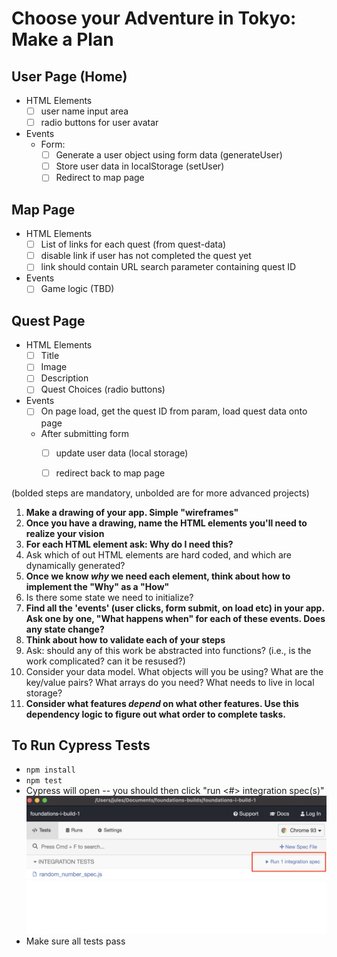 # Choose your Adventure in Tokyo: Make a Plan

## User Page (Home)
*   HTML Elements
    - [ ] user name input area
    - [ ] radio buttons for user avatar
*   Events
    *   Form: 
        - [ ] Generate a user object using form data (generateUser)
        - [ ] Store user data in localStorage (setUser)
        - [ ] Redirect to map page

## Map Page
*   HTML Elements
    - [ ] List of links for each quest (from quest-data)
    - [ ] disable link if user has not completed the quest yet
    - [ ] link should contain URL search parameter containing quest ID
*   Events
    - [ ] Game logic (TBD)

## Quest Page
*   HTML Elements
    - [ ] Title
    - [ ] Image
    - [ ] Description
    - [ ] Quest Choices (radio buttons)
*   Events
    - [ ] On page load, get the quest ID from param, load quest data onto page
    *   After submitting form
        - [ ] update user data (local storage)
        - [ ] redirect back to map page
    

(bolded steps are mandatory, unbolded are for more advanced projects)

1) **Make a drawing of your app. Simple "wireframes"**
2) **Once you have a drawing, name the HTML elements you'll need to realize your vision**
3) **For each HTML element ask: Why do I need this?**
4) Ask which of out HTML elements are hard coded, and which are dynamically generated?
5) **Once we know _why_ we need each element, think about how to implement the "Why" as a "How"**
6) Is there some state we need to initialize?
7) **Find all the 'events' (user clicks, form submit, on load etc) in your app. Ask one by one, "What happens when" for each of these events. Does any state change?**
8) **Think about how to validate each of your steps**
9) Ask: should any of this work be abstracted into functions? (i.e., is the work complicated? can it be resused?)
10) Consider your data model. What objects will you be using? What are the key/value pairs? What arrays do you need? What needs to live in local storage?
11) **Consider what features _depend_ on what other features. Use this dependency logic to figure out what order to complete tasks.**


## To Run Cypress Tests
* `npm install`
* `npm test`
* Cypress will open -- you should then click "run <#> integration spec(s)"
    ![](cypress.png)
* Make sure all tests pass